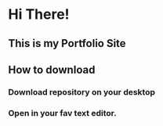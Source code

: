 # Hi There!
## This is my Portfolio Site

## How to download

### Download repository on your desktop
### Open in your fav text editor.
